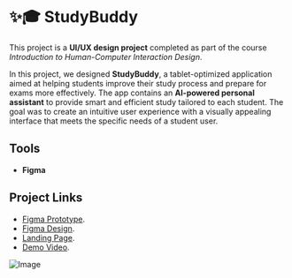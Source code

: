 # ✨🎓 StudyBuddy

This project is a **UI/UX design project** completed as part of the course *Introduction to Human-Computer Interaction Design*.  

In this project, we designed **StudyBuddy**, a tablet-optimized application aimed at helping students improve their study process and prepare for exams more effectively.
The app contains an **AI-powered personal assistant** to provide smart and efficient study tailored to each student.
The goal was to create an intuitive user experience with a visually appealing interface that meets the specific needs of a student user.

## Tools
- **Figma**

## Project Links
- [Figma Prototype](https://www.figma.com/proto/adUglIBOZpbeqgf9MpiR19/Study-Buddy?node-id=883-716&t=kEG6JU01DIjrAUif-1).
- [Figma Design](https://www.figma.com/design/adUglIBOZpbeqgf9MpiR19/Study-Buddy?node-id=597-35&t=kEG6JU01DIjrAUif-1).
- [Landing Page](https://noammaoz1.wixsite.com/studybuddy-8).
- [Demo Video](https://youtu.be/dsfidupip4I).



![Image](https://github.com/user-attachments/assets/ee847f0f-688f-4d2f-b050-6058360d7eb4)
